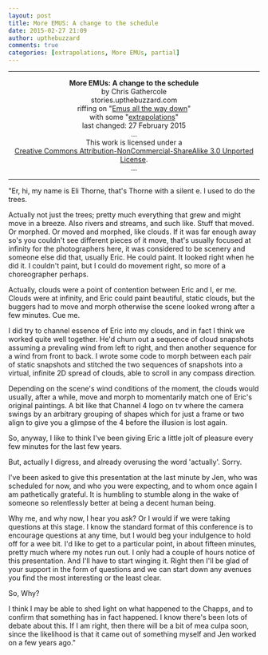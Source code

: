 ```yaml
---
layout: post
title: More EMUS: A change to the schedule
date: 2015-02-27 21:09
author: upthebuzzard
comments: true
categories: [extrapolations, More EMUs, partial]
---
```

<hr />

<div style="text-align:center;"><strong>More EMUs: A change to the schedule</strong></div>

<div style="text-align:center;">by Chris Gathercole</div>

<div style="text-align:center;">stories.upthebuzzard.com</div>

<div style="text-align:center;">riffing on "<a title="Emus all the way down" href="http://stories.upthebuzzard.com/2013/06/29/emus-all-the-way-down/">Emus all the way down</a>"</div>

<div style="text-align:center;">with some "<a title="Extrapolations" href="http://stories.upthebuzzard.com/predicting-the-present/extrapolations/">extrapolations</a>"</div>

<div style="text-align:center;">last changed: 27 February 2015</div>

<div style="text-align:center;">...</div>

<div style="text-align:center;">This work is licensed under a</div>

<div style="text-align:center;"><a href="http://creativecommons.org/licenses/by-nc-sa/3.0/" rel="license">Creative Commons Attribution-NonCommercial-ShareAlike 3.0 Unported License</a>.</div>

<div style="text-align:center;">...</div>

<hr />

<p style="text-align:left;">"Er, hi, my name is Eli Thorne, that's Thorne with a silent e. I used to do the trees.</p>

<p style="text-align:left;">Actually not just the trees; pretty much everything that grew and might move in a breeze. Also rivers and streams, and such like. Stuff that moved. Or morphed. Or moved and morphed, like clouds. If it was far enough away so's you couldn't see different pieces of it move, that's usually focused at infinity for the photographers here, it was considered to be scenery and someone else did that, usually Eric. He could paint. It looked right when he did it. I couldn't paint, but I could do movement right, so more of a choreographer perhaps.</p>

<p style="text-align:left;">Actually, clouds were a point of contention between Eric and I, er me. Clouds were at infinity, and Eric could paint beautiful, static clouds, but the buggers had to move and morph otherwise the scene looked wrong after a few minutes. Cue me.</p>

<p style="text-align:left;">I did try to channel essence of Eric into my clouds, and in fact I think we worked quite well together. He'd churn out a sequence of cloud snapshots assuming a prevaling wind from left to right, and then another sequence for a wind from front to back. I wrote some code to morph between each pair of static snapshots and stitched the two sequences of snapshots into a virtual, infinite 2D spread of clouds, able to scroll in any compass direction.</p>

<p style="text-align:left;">Depending on the scene's wind conditions of the moment, the clouds would usually, after a while, move and morph to momentarily match one of Eric's original paintings. A bit like that Channel 4 logo on tv where the camera swings by an arbitrary grouping of shapes which for just a frame or two align to give you a glimpse of the 4 before the illusion is lost again.</p>

So, anyway, I like to think I've been giving Eric a little jolt of pleasure every few minutes for the last few years.

<!--more-->But, actually I digress, and already overusing the word 'actually'. Sorry.

I've been asked to give this presentation at the last minute by Jen, who was scheduled for now, and who you were expecting, and to whom once again I am pathetically grateful. It is humbling to stumble along in the wake of someone so relentlessly better at being a decent human being.

Why me, and why now, I hear you ask? Or I would if we were taking questions at this stage. I know the standard format of this conference is to encourage questions at any time, but I would beg your indulgence to hold off for a wee bit. I'd like to get to a particular point, in about fifteen minutes, pretty much where my notes run out. I only had a couple of hours notice of this presentation. And I'll have to start winging it. Right then I'll be glad of your support in the form of questions and we can start down any avenues you find the most interesting or the least clear.

So, Why?

I think I may be able to shed light on what happened to the Chapps, and to confirm that something has in fact happened. I know there's been lots of debate about this. If I am right, then there will be a bit of mea culpa soon, since the likelihood is that it came out of something myself and Jen worked on a few years ago."
